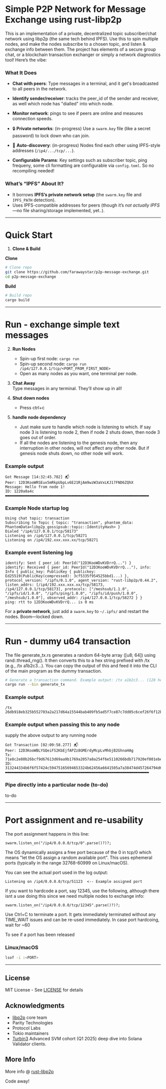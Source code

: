 # Simple P2P Network for Message Exchange using rust-libp2p

This is an implementation of a private, decentralized topic subscriber/chat network using libp2p (the same tech behind IPFS). Use this to spin multiple nodes, and make the nodes subscribe to a chosen topic, and listen & exchange info between them. The project has elements of a secure group chat, or a blockchain transaction exchanger or simply a network diagnostics tool! Here’s the vibe:

### **What It Does**
- **Chat with peers**: Type messages in a terminal, and it get's broadcasted to all peers in the network.
- **Identify sender/receiver**: tracks the peer_id of the sender and receiver, as well which node has "dialled" into which node.
- **Monitor network**: pings to see if peers are online and measures connection speeds.
- 🔒 **Private networks**: (in-progress) Use a `swarm.key` file (like a secret password) to lock down who can join.
- 📡 **Auto-discovery**: (in-progress) Nodes find each other using IPFS-style addresses (`/ip4/.../tcp/...`).

- **Configurable Params**: Key settings such as subscriber topic, ping frequeny, some cli formatting are configurable via `config.toml`. So no recompiling needed!

### **What’s “IPFS” About It?**
- It borrows **IPFS’s private network setup** (the `swarm.key` file and `IPFS_PATH` detection).
- Uses IPFS-compatible addresses for peers (though it’s *not actually IPFS*—no file sharing/storage implemented, yet..).

---

# Quick Start
1. **Clone & Build**  

**Clone**

```bash
# Clone repo
git clone https://github.com/farawaystar/p2p-message-exchange.git
cd p2p-message-exchange
 ```

**Build**
```bash
# Build repo
cargo build
```
---
# Run - exchange simple text messages

2. **Run Nodes**  
   - Spin-up first node: `cargo run`  
   - Spin-up second node: `cargo run /ip4/127.0.0.1/tcp/<PORT_FROM_FIRST_NODE>`
   - Open as many nodes as you want, one terminal per node.

3. **Chat Away**  
   Type messages in any terminal. They’ll show up in all!

4. **Shut down nodes**
   - Press ctrl+c

5. **handle node dependency**
   - Just make sure to handle which node is listening to which. If say node 3 is listening to node 2, then if node 2 shuts down, then node 3 goes out of order.
   - If all the nodes are listening to the genesis node, then any interruption in other nodes, will not affect any other node. But if genesis node shuts down, no other node will work. 

### Example output
```text
Got Message [14:32:45.782] 📬
Peer: 12D3KooWRSEux5mRkpUbpLv6E21RjAm9wzW3aVxLKJ17FND6ZQhX
Message: Hello from node 1!
ID: 1220a8a4c
▬▬▬▬▬▬▬▬▬▬▬▬▬▬▬▬▬▬▬▬▬▬▬▬▬▬▬▬▬▬▬▬▬▬▬▬▬▬▬▬▬▬▬▬▬▬▬▬▬▬▬▬▬▬▬▬▬▬▬▬▬▬▬▬▬
```

### Example Node startup log
```text
Using chat topic: transaction
Subscribing to Topic { topic: "transaction", phantom_data: PhantomData<libp2p_gossipsub::topic::IdentityHash> }
Dialed "/ip4/127.0.0.1/tcp/58173"
Listening on /ip4/127.0.0.1/tcp/58271
Listening on /ip4/192.xxx.xxx.xx/tcp/58271
```

### Example event listening log
```text
identify: Sent { peer_id: PeerId("12D3KooWDvKVDrrQ...") }
identify: Received { peer_id: PeerId("12D3KooWDvKVDrrQ..."), info: Info { public_key: PublicKey { publickey: Ed25519(PublicKey(compressed): 3cf5335f954525bbd1...) }, protocol_version: "/ipfs/0.1.0", agent_version: "rust-libp2p/0.44.2", listen_addrs: [/ip4/192.xxx.xxx.xx/tcp/58173, /ip4/127.0.0.1/tcp/58173], protocols: ["/meshsub/1.1.0", "/ipfs/id/1.0.0", "/ipfs/ping/1.0.0", "/ipfs/id/push/1.0.0", "/meshsub/1.0.0"], observed_addr: /ip4/127.0.0.1/tcp/58272 } }
ping: rtt to 12D3KooWDvKVDrrQ... is 0 ms
```

For a **private network**, just add a `swarm.key` to `~/.ipfs/` and restart the nodes. Boom—locked down.

---

# Run - dummy u64 transaction

The file generate_tx.rs generates a random 64-byte array ([u8; 64]) using rand::thread_rng(). It then converts this to a hex string prefixed with /tx (e.g., /tx a1b2c3...). You can copy the output of this and feed it into the CLI of the main program as the dummy transaction.

```bash
# Generate a transaction command. Example output: /tx a1b2c3... (128 hex characters)
cargo run --bin generate_tx
```

### Example output
```text
/tx 26db918eb325b552703a2a217d64a15544bab409fb5ad5f7ce87c7dd05c6cef26f6f12be40473e2f5cee51c34723177df52ccc06b38c9a9daad31f070079828f
```

### Example output when passing this to any node
supply the above output to any running node

```text
Got Transaction [02:09:58.277] 📬
Peer: 12D3KooWBLYGQeiFS2KbEjfAPZz8GMErdyMcpLvMhbjB2GhnaHAg
Tx: 71e8c2e80b26bcf9d67613d69aa9b1769a2057a8a254f6e5110266bdb717920ef801ebe11e2d1539bb1fd1cf83ddab2a68c8c992e25a2c5490b5e13ac1204fa8
ID: 313244334b6f6f57424c59475165694653324b62456a6641505a7a38474d457264794d63704c764d68626a423247686e6148416731373338313939333433393936353437303032
▬▬▬▬▬▬▬▬▬▬▬▬▬▬▬▬▬▬▬▬▬▬▬▬▬▬▬▬▬▬▬▬▬▬▬▬▬▬▬▬▬▬▬▬▬▬▬▬▬▬▬▬▬▬▬▬▬▬▬▬▬▬▬▬▬
```

### Pipe directly into a particular node (to-do)
to-do

---

# Port assignment and re-usability
The port assignment happens in this line:
```text
swarm.listen_on("/ip4/0.0.0.0/tcp/0".parse()?)?;
```
The OS dynamically assigns a free port because of the 0 in tcp/0 which means "let the OS assign a random available port". This uses ephemeral ports (typically in the range 32768-60999 on Linux/macOS).

You can see the actual port used in the log output:
```text
Listening on /ip4/0.0.0.0/tcp/51123  <-- Example assigned port
```

If you want to hardcode a port, say 12345, use the following, although there isnt a use doing this since we need multiple nodes to exchange info:
```text
swarm.listen_on("/ip4/0.0.0.0/tcp/12345".parse()?)?;
```

Use Ctrl+C to terminate a port. It gets immediately terminated without any TIME_WAIT issues and can be re-used immediately. In case port hardcoing, wait for ~60

To see if a port has been released

### Linux/macOS
```bash
lsof -i :<PORT>
```
---

## License

MIT License - See [LICENSE](https://github.com/libp2p/rust-libp2p/blob/master/LICENSE) for details

## Acknowledgments

- [libp2p](https://github.com/libp2p/rust-libp2p/tree/master) core team
- Parity Technologies
- Protocol Labs
- Tokio maintainers
- [Turbin3](https://turbin3.com) Advanced SVM cohort (Q1 2025) deep dive into Solana Validator clients.


## More Info 
More info @ [rust-libp2p](https://github.com/libp2p/rust-libp2p/tree/master/examples/ipfs-private)

Code away!
